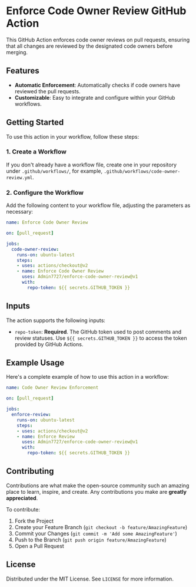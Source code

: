 # Enforce Code Owner Review GitHub Action

This GitHub Action enforces code owner reviews on pull requests, ensuring that all changes are reviewed by the designated code owners before merging.

## Features

- **Automatic Enforcement**: Automatically checks if code owners have reviewed the pull requests.
- **Customizable**: Easy to integrate and configure within your GitHub workflows.

## Getting Started

To use this action in your workflow, follow these steps:

### 1. Create a Workflow

If you don't already have a workflow file, create one in your repository under `.github/workflows/`, for example, `.github/workflows/code-owner-review.yml`.

### 2. Configure the Workflow

Add the following content to your workflow file, adjusting the parameters as necessary:

```yaml
name: Enforce Code Owner Review

on: [pull_request]

jobs:
  code-owner-review:
    runs-on: ubuntu-latest
    steps:
    - uses: actions/checkout@v2
    - name: Enforce Code Owner Review
      uses: Admin7727/enforce-code-owner-review@v1
      with:
        repo-token: ${{ secrets.GITHUB_TOKEN }}
```

## Inputs

The action supports the following inputs:

- `repo-token`: **Required**. The GitHub token used to post comments and review statuses. Use `${{ secrets.GITHUB_TOKEN }}` to access the token provided by GitHub Actions.

## Example Usage

Here's a complete example of how to use this action in a workflow:

```yaml
name: Code Owner Review Enforcement

on: [pull_request]

jobs:
  enforce-review:
    runs-on: ubuntu-latest
    steps:
    - uses: actions/checkout@v2
    - name: Enforce Review
      uses: Admin7727/enforce-code-owner-review@v1
      with:
        repo-token: ${{ secrets.GITHUB_TOKEN }}
```

## Contributing

Contributions are what make the open-source community such an amazing place to learn, inspire, and create. Any contributions you make are **greatly appreciated**.

To contribute:

1. Fork the Project
2. Create your Feature Branch (`git checkout -b feature/AmazingFeature`)
3. Commit your Changes (`git commit -m 'Add some AmazingFeature'`)
4. Push to the Branch (`git push origin feature/AmazingFeature`)
5. Open a Pull Request

## License

Distributed under the MIT License. See `LICENSE` for more information.